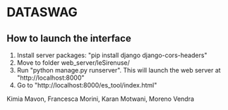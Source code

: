# DATASWAG
## How to launch the interface

1. Install server packages: "pip install django django-cors-headers"
2. Move to folder web_server/leSirenuse/
3. Run "python manage.py runserver". This will launch the web server at "http://localhost:8000"
4. Go to "http://localhost:8000/es_tool/index.html"

Kimia Mavon, Francesca Morini, Karan Motwani, Moreno Vendra
